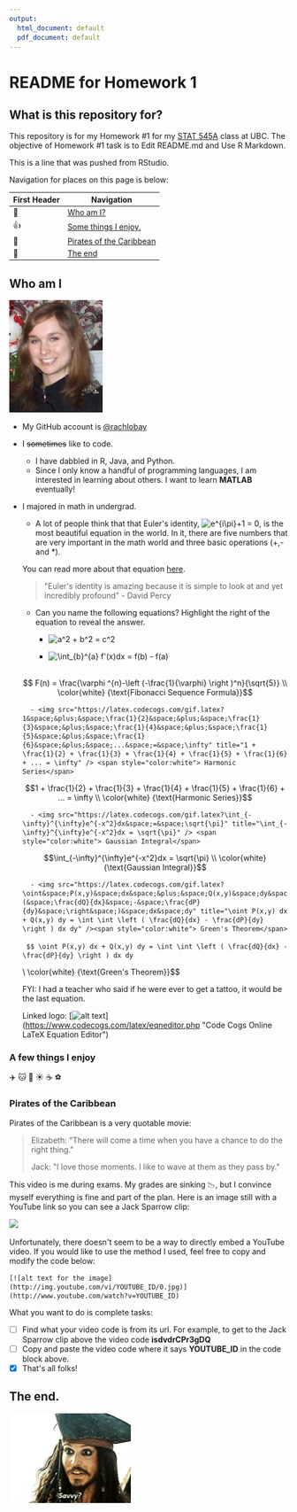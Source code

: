 ```yaml
---
output:
  html_document: default
  pdf_document: default
---
```

# README for Homework 1

## What is this repository for?
This repository is for my Homework #1 for my [STAT 545A](http://stat545.com) class at UBC. The objective of Homework #1 task is to Edit README.md and Use R Markdown. 

This is a line that was pushed from RStudio.

Navigation for places on this page is below:

First Header | Navigation
------------ | -------------
:woman: | [Who am I?](#who-am-i) 
:thumbsup: | [Some things I enjoy.](#a-few-things-i-enjoy)
:movie_camera: | [Pirates of the Caribbean](#pirates-of-the-caribbean)
:wave: | [The end](#the-end)

## Who am I
![Rachel](images/Rachel.png)

- My GitHub account is [@rachlobay](https://github.com/rachlobay)
- I ~~sometimes~~ like to code.
	+ I have dabbled in R, Java, and Python.
	+ Since I only know a handful of programming languages, I am interested in learning about others. I want to learn **MATLAB** eventually!
- I majored in math in undergrad.
	+ A lot of people think that that Euler's identity, <img src="https://latex.codecogs.com/gif.latex?e^{i\pi}&plus;1&space;=&space;0" title="e^{i\pi}+1 = 0" />, is the most beautiful equation in the world. In it, there are five numbers that are very important in the math world and three basic operations (+,- and *).
	
	You can read more about that equation [here](https://www.livescience.com/51399-eulers-identity.html).
	
	> "Euler's identity is amazing because it is simple to look at and yet incredibly profound" - David Percy 
	
	+ Can you name the following equations? Highlight the right of the equation to reveal the answer.
	
        - <img src="https://latex.codecogs.com/gif.latex?a^2&space;&plus;&space;b^2&space;=&space;c^2" title="a^2 + b^2 = c^2" /> <span style="color:white"> Pythagorean Theorem</span>
  
        - <img src="https://latex.codecogs.com/gif.latex?\int_{b}^{a}&space;f'(x)dx&space;=&space;f(b)&space;-&space;f(a)" title="\int_{b}^{a} f'(x)dx = f(b) - f(a)" /> <span style="color:white"> Fundamental Theorem of Calculus</span>

  
  $$ F(n) = \frac{\varphi ^{n}-\left (-\frac{1}{\varphi} \right )^n}{\sqrt{5}} 
  \\ \color{white} {\text{Fibonacci Sequence Formula}}$$
  
        - <img src="https://latex.codecogs.com/gif.latex?1&space;&plus;&space;\frac{1}{2}&space;&plus;&space;\frac{1}{3}&space;&plus;&space;\frac{1}{4}&space;&plus;&space;\frac{1}{5}&space;&plus;&space;\frac{1}{6}&space;&plus;&space;...&space;=&space;\infty" title="1 + \frac{1}{2} + \frac{1}{3} + \frac{1}{4} + \frac{1}{5} + \frac{1}{6} + ... = \infty" /> <span style="color:white"> Harmonic Series</span>
  
  $$1 + \frac{1}{2} + \frac{1}{3} + \frac{1}{4} + \frac{1}{5} + \frac{1}{6}  + ... = \infty  
  \\ \color{white} {\text{Harmonic Series}}$$
  
        - <img src="https://latex.codecogs.com/gif.latex?\int_{-\infty}^{\infty}e^{-x^2}dx&space;=&space;\sqrt{\pi}" title="\int_{-\infty}^{\infty}e^{-x^2}dx = \sqrt{\pi}" /> <span style="color:white"> Gaussian Integral</span>
  
  $$\int_{-\infty}^{\infty}e^{-x^2}dx = \sqrt{\pi}
  \\ \color{white} {\text{Gaussian Integral}}$$
  
        - <img src="https://latex.codecogs.com/gif.latex?\oint&space;P(x,y)&space;dx&space;&plus;&space;Q(x,y)&space;dy&space;=&space;\int&space;\int&space;\left&space;(&space;\frac{dQ}{dx}&space;-&space;\frac{dP}{dy}&space;\right&space;)&space;dx&space;dy" title="\oint P(x,y) dx + Q(x,y) dy = \int \int \left ( \frac{dQ}{dx} - \frac{dP}{dy} \right ) dx dy" /><span style="color:white"> Green's Theorem</span>
        
       $$ \oint P(x,y) dx + Q(x,y) dy = \int \int \left ( \frac{dQ}{dx} - \frac{dP}{dy} \right ) dx dy
  \\ \color{white} {\text{Green's Theorem}}$$
  
  FYI: I had a teacher who said if he were ever to get a tattoo, it would be the last equation.
  
  
  Linked logo: [![alt text](/poweredbycc.gif)]
(https://www.codecogs.com/latex/eqneditor.php "Code Cogs Online LaTeX Equation Editor")

### A few things I enjoy
:airplane: :cat: :dog: :sunny: :coffee: :soccer: 

### Pirates of the Caribbean

Pirates of the Caribbean is a very quotable movie:
> Elizabeth: "There will come a time when you have a chance to do the right thing."
>
> Jack: "I love those moments. I like to wave at them as they pass by."

This video is me during exams. My grades are sinking :chart_with_downwards_trend:, but I convince myself everything is fine and part of the plan. Here is an image still with a YouTube link so you can see a Jack Sparrow clip:

[![](http://img.youtube.com/vi/dvdrCPr3gDQ/0.jpg)](http://www.youtube.com/watch?v=dvdrCPr3gDQ)

Unfortunately, there doesn't seem to be a way to directly embed a YouTube video. If you would like to use the method I used, feel free to copy and modify the code below:

```
[![alt text for the image](http://img.youtube.com/vi/YOUTUBE_ID/0.jpg)](http://www.youtube.com/watch?v=YOUTUBE_ID)
```

What you want to do is complete tasks:
- [ ] Find what your video code is from its url. For example, to get to the Jack Sparrow clip above the video code **isdvdrCPr3gDQ**
- [ ] Copy and paste the video code where it says **YOUTUBE_ID** in the code block above.
- [x] That's all folks!

## The end.
![savvy](images/savvy.gif)

